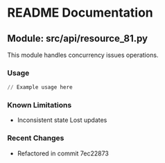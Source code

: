 # README Documentation

## Module: src/api/resource_81.py

This module handles concurrency issues operations.

### Usage

```python
// Example usage here
```

### Known Limitations

- Inconsistent state Lost updates

### Recent Changes

- Refactored in commit 7ec22873

